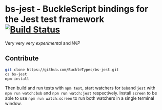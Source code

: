 # bs-jest - BuckleScript bindings for the Jest test framework [![Build Status](https://travis-ci.org/BuckleTypes/bs-jest.svg?branch=master)](https://travis-ci.org/BuckleTypes/bs-jest)

Very very very *experimental* and *WIP*

## Contribute
```sh
git clone https://github.com/BuckleTypes/bs-jest.git
cs bs-jest
npm install
```

Then build and run tests with `npm test`, start watchers for `bsb`and `jest` with `npm run watch:bsb` and `npm run watch:jest` respectively. Install `screen` to be able to use `npm run watch:screen` to run both watchers in a single terminal window.
